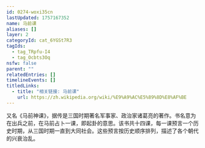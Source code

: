 ```yaml
---
id: 0274-woxi35cn
lastUpdated: 1757167352
name: 马前课
aliases: []
layer: 2
categoryId: cat_6YGSt7R3
tagIds:
  - tag_TRpfu-I4
  - tag_Ocbts3Oq
nsfw: false
parent: ""
relatedEntries: []
timelineEvents: []
titledLinks:
  - title: "相关链接: 马前课"
    url: https://zh.wikipedia.org/wiki/%E9%A9%AC%E5%89%8D%E8%AF%BE
---
```


又名《马前神课》，据传是三国时期著名军事家、政治家诸葛亮的著作。书名意为在出兵之前，在马前占卜一课，即起卦的意思。该书共十四课，每一课预言一个历史时期，从三国时期一直到大同社会。这些预言按历史顺序排列，描述了各个朝代的兴衰治乱。